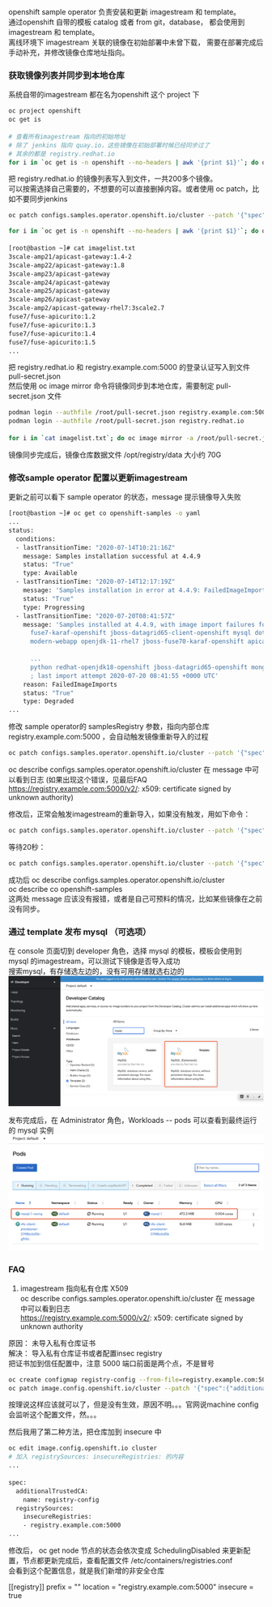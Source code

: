 
openshift sample operator 负责安装和更新 imagestream 和 template。  
通过openshift 自带的模板 catalog 或者 from git，database， 都会使用到imagestream 和 template。      
离线环境下 imagestream 关联的镜像在初始部署中未曾下载， 需要在部署完成后手动补充，并修改镜像仓库地址指向。

### 获取镜像列表并同步到本地仓库
系统自带的imagestream 都在名为openshift 这个 project 下  
```bash
oc project openshift 
oc get is

# 查看所有imagestream 指向的初始地址
# 除了 jenkins 指向 quay.io，这些镜像在初始部署时候已经同步过了
# 其余的都是 registry.redhat.io
for i in `oc get is -n openshift --no-headers | awk '{print $1}'`; do oc get is $i -n openshift -o json | jq .spec.tags[].from.name ; done
```

把 registry.redhat.io 的镜像列表写入到文件，一共200多个镜像。  
可以按需选择自己需要的，不想要的可以直接删掉内容。或者使用 oc patch，比如不要同步jenkins  
```bash
oc patch configs.samples.operator.openshift.io/cluster --patch '{"spec":{"skippedImagestreams":["jenkins", "jenkins-agent-maven", "jenkins-agent-nodejs"]}}' --type=merge
```

```bash
for i in `oc get is -n openshift --no-headers | awk '{print $1}'`; do oc get is $i -n openshift -o json | jq .spec.tags[].from.name | grep registry.redhat.io | sed -e 's/"//g' | cut -d"/" -f2-; done | tee imagelist.txt

[root@bastion ~]# cat imagelist.txt 
3scale-amp21/apicast-gateway:1.4-2
3scale-amp22/apicast-gateway:1.8
3scale-amp23/apicast-gateway
3scale-amp24/apicast-gateway
3scale-amp25/apicast-gateway
3scale-amp26/apicast-gateway
3scale-amp2/apicast-gateway-rhel7:3scale2.7
fuse7/fuse-apicurito:1.2
fuse7/fuse-apicurito:1.3
fuse7/fuse-apicurito:1.4
fuse7/fuse-apicurito:1.5
...
```

把 registry.redhat.io 和 registry.example.com:5000 的登录认证写入到文件 pull-secret.json   
然后使用 oc image mirror 命令将镜像同步到本地仓库，需要制定 pull-secret.json 文件

```bash
podman login --authfile /root/pull-secret.json registry.example.com:5000
podman login --authfile /root/pull-secret.json registry.redhat.io

for i in `cat imagelist.txt`; do oc image mirror -a /root/pull-secret.json registry.redhat.io/$i registry.example.com:5000/$i; done
```

镜像同步完成后，镜像仓库数据文件 /opt/registry/data 大小约 70G

### 修改sample operator 配置以更新imagestream

更新之前可以看下 sample operator 的状态，message 提示镜像导入失败
```bash
[root@bastion ~]# oc get co openshift-samples -o yaml
...
status:
  conditions:
  - lastTransitionTime: "2020-07-14T10:21:16Z"
    message: Samples installation successful at 4.4.9
    status: "True"
    type: Available
  - lastTransitionTime: "2020-07-14T12:17:19Z"
    message: 'Samples installation in error at 4.4.9: FailedImageImports'
    status: "True"
    type: Progressing
  - lastTransitionTime: "2020-07-20T08:41:57Z"
    message: 'Samples installed at 4.4.9, with image import failures for these imagestreams:
      fuse7-karaf-openshift jboss-datagrid65-client-openshift mysql dotnet-runtime
      modern-webapp openjdk-11-rhel7 jboss-fuse70-karaf-openshift apicast-gateway
      
      ...
      python redhat-openjdk18-openshift jboss-datagrid65-openshift mongodb jboss-processserver64-openshift
      ; last import attempt 2020-07-20 08:41:55 +0000 UTC'
    reason: FailedImageImports
    status: "True"
    type: Degraded
...
```

修改 sample operator的 samplesRegistry 参数，指向内部仓库 registry.example.com:5000 ，会自动触发镜像重新导入的过程

```bash
oc patch configs.samples.operator.openshift.io/cluster --patch '{"spec":{"samplesRegistry": "registry.example.com:5000" }}' --type=merge
```

oc describe configs.samples.operator.openshift.io/cluster 在 message 中可以看到日志 
(如果出现这个错误，见最后FAQ https://registry.example.com:5000/v2/: x509: certificate signed by unknown authority)

修改后，正常会触发imagestream的重新导入，如果没有触发，用如下命令：
```bash
oc patch configs.samples.operator.openshift.io/cluster --patch '{"spec":{"managementState": "Removed" }}' --type merge
```

等待20秒：
```bash
oc patch configs.samples.operator.openshift.io/cluster --patch '{"spec":{"managementState": "Managed" }}' --type merge
```

成功后 
oc describe configs.samples.operator.openshift.io/cluster   
oc describe co openshift-samples  
这两处 message 应该没有报错，或者是自己可预料的情况，比如某些镜像在之前没有同步。  

### 通过 template 发布 mysql （可选项）
在 console 页面切到 developer 角色，选择 mysql 的模板，模板会使用到 mysql 的imagestream，可以测试下镜像是否导入成功  
搜索mysql，有存储选左边的，没有可用存储就选右边的  
![catalog-mysql](../images/镜像仓库/catalog-mysql-no-pv.png)

发布完成后，在 Administrator 角色，Workloads -- pods 可以查看到最终运行的 mysql 实例  
![pod-mysql](../images/镜像仓库/mysql-deploy-from-template.png)

### FAQ
1. imagestream 指向私有仓库 X509  
oc describe configs.samples.operator.openshift.io/cluster 在 message 中可以看到日志  
https://registry.example.com:5000/v2/: x509: certificate signed by unknown authority

原因： 未导入私有仓库证书  
解决： 导入私有仓库证书或者配置insec registry  
把证书加到信任配置中，注意 5000 端口前面是两个点，不是冒号  
```bash
oc create configmap registry-config --from-file=registry.example.com:5000..5000=/opt/registry/certs/domain.crt -n openshift-config
oc patch image.config.openshift.io/cluster --patch '{"spec":{"additionalTrustedCA":{"name":"registry-config"}}}' --type=merge
```
按理说这样应该就可以了，但是没有生效，原因不明。。。官网说machine config 会监听这个配置文件，然。。。

然后我用了第二种方法，把仓库加到 insecure 中
```bash
oc edit image.config.openshift.io cluster
# 加入 registrySources: insecureRegistries: 的内容
...

spec:
  additionalTrustedCA:
    name: registry-config
  registrySources:
    insecureRegistries:
    - registry.example.com:5000
...

```
修改后， oc get node 节点的状态会依次变成 SchedulingDisabled 来更新配置，节点都更新完成后，查看配置文件  /etc/containers/registries.conf  
会看到这个配置信息，就是我们新增的非安全仓库  

[[registry]]
  prefix = ""
  location = "registry.example.com:5000"
  insecure = true
